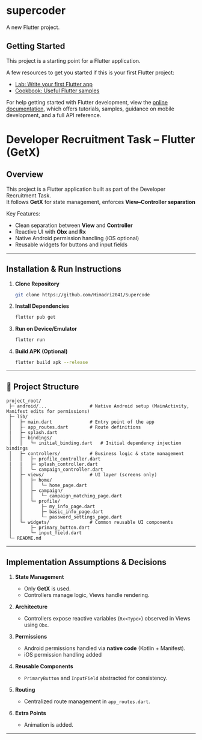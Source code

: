# supercoder

A new Flutter project.

## Getting Started

This project is a starting point for a Flutter application.

A few resources to get you started if this is your first Flutter project:

- [Lab: Write your first Flutter app](https://docs.flutter.dev/get-started/codelab)
- [Cookbook: Useful Flutter samples](https://docs.flutter.dev/cookbook)

For help getting started with Flutter development, view the
[online documentation](https://docs.flutter.dev/), which offers tutorials,
samples, guidance on mobile development, and a full API reference.
# Developer Recruitment Task – Flutter (GetX)

##  Overview
This project is a Flutter application built as part of the Developer Recruitment Task.  
It follows **GetX** for state management, enforces **View–Controller separation**  

Key Features:
- Clean separation between **View** and **Controller**
- Reactive UI with **Obx** and **Rx**
- Native Android permission handling (iOS optional)
- Reusable widgets for buttons and input fields  

---

## Installation & Run Instructions

1. **Clone Repository**
   ```bash
   git clone https://github.com/Himadri2041/Supercode
   ```

2. **Install Dependencies**
   ```bash
   flutter pub get
   ```

3. **Run on Device/Emulator**
   ```bash
   flutter run
   ```

4. **Build APK (Optional)**
   ```bash
   flutter build apk --release
   ```

---

## 📂 Project Structure

```
project_root/
 ├─ android/...                # Native Android setup (MainActivity, Manifest edits for permissions)
 ├─ lib/
 │   ├─ main.dart              # Entry point of the app
 │   ├─ app_routes.dart        # Route definitions
 |   ├─ splash.dart
 │   ├─ bindings/
 │   │   └─ initial_binding.dart   # Initial dependency injection bindings
 │   ├─ controllers/           # Business logic & state management
 │   │   ├─ profile_controller.dart
 |   |   ├─ splash_controller.dart
 │   │   └─ campaign_controller.dart
 │   ├─ views/                 # UI layer (screens only)
 │   │   ├─ home/
 │   │   │   └─ home_page.dart
 │   │   ├─ campaign/
 │   │   │   └─ campaign_matching_page.dart
 │   │   └─ profile/
 │   │       ├─ my_info_page.dart
 │   │       ├─ basic_info_page.dart
 │   │       └─ password_settings_page.dart
 │   └─ widgets/               # Common reusable UI components
 │       ├─ primary_button.dart
 │       └─ input_field.dart
 └─ README.md
```

---

## Implementation Assumptions & Decisions

1. **State Management**
   - Only **GetX** is used.
   - Controllers manage logic, Views handle rendering.

2. **Architecture**
   - Controllers expose reactive variables (`Rx<Type>`) observed in Views using `Obx`.

3. **Permissions**
   - Android permissions handled via **native code** (Kotlin + Manifest).
   - iOS permission handling  added

4. **Reusable Components**
   - `PrimaryButton` and `InputField` abstracted for consistency.

5. **Routing**
   - Centralized route management in `app_routes.dart`.

6. **Extra Points**
   - Animation is added.

---


